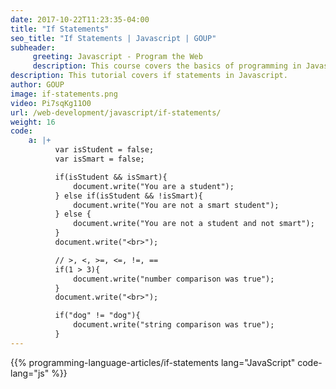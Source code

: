 ```yaml
---
date: 2017-10-22T11:23:35-04:00
title: "If Statements"
seo_title: "If Statements | Javascript | GOUP"
subheader:
     greeting: Javascript - Program the Web
     description: This course covers the basics of programming in Javascript. Work your way through the videos/articles and I'll teach you everything you need to know to make your website more responsive!
description: This tutorial covers if statements in Javascript.
author: GOUP
image: if-statements.png
video: Pi7sqKg11O0
url: /web-development/javascript/if-statements/
weight: 16
code:
    a: |+
          var isStudent = false;
          var isSmart = false;

          if(isStudent && isSmart){
              document.write("You are a student");
          } else if(isStudent && !isSmart){
              document.write("You are not a smart student");
          } else {
              document.write("You are not a student and not smart");
          }
          document.write("<br>");

          // >, <, >=, <=, !=, ==
          if(1 > 3){
              document.write("number comparison was true");
          }
          document.write("<br>");

          if("dog" != "dog"){
              document.write("string comparison was true");
          }
---
```


{{% programming-language-articles/if-statements lang="JavaScript" code-lang="js" %}}
